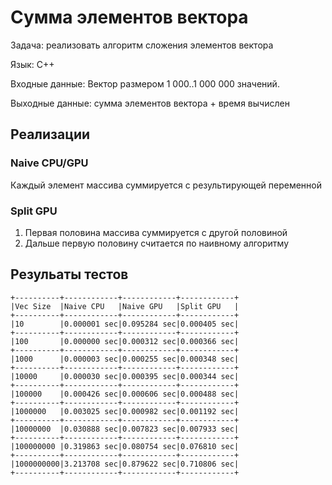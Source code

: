 # Сумма элементов вектора

Задача: реализовать алгоритм сложения элементов вектора

Язык: C++

Входные данные: Вектор размером 1 000..1 000 000 значений.

Выходные данные: сумма элементов вектора + время вычислен

## Реализации

### Naive CPU/GPU

Каждый элемент массива суммируется с результирующей переменной 

### Split GPU

1. Первая половина массива суммируется с другой половиной
2. Дальше первую половину считается по наивному алгоритму

## Резульаты тестов

```
+----------+------------+------------+------------+
|Vec Size  |Naive CPU   |Naive GPU   |Split GPU   |
+----------+------------+------------+------------+
|10        |0.000001 sec|0.095284 sec|0.000405 sec|
+----------+------------+------------+------------+
|100       |0.000000 sec|0.000312 sec|0.000366 sec|
+----------+------------+------------+------------+
|1000      |0.000003 sec|0.000255 sec|0.000348 sec|
+----------+------------+------------+------------+
|10000     |0.000030 sec|0.000395 sec|0.000344 sec|
+----------+------------+------------+------------+
|100000    |0.000426 sec|0.000606 sec|0.000488 sec|
+----------+------------+------------+------------+
|1000000   |0.003025 sec|0.000982 sec|0.001192 sec|
+----------+------------+------------+------------+
|10000000  |0.030888 sec|0.007823 sec|0.007933 sec|
+----------+------------+------------+------------+
|100000000 |0.319863 sec|0.080754 sec|0.076810 sec|
+----------+------------+------------+------------+
|1000000000|3.213708 sec|0.879622 sec|0.710806 sec|
+----------+------------+------------+------------+
```